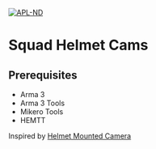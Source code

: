 [![APL-ND](https://www.bohemia.net/assets/img/licenses/APL-ND.png)](https://www.bohemia.net/community/licenses/arma-public-license-nd)
# Squad Helmet Cams #

## Prerequisites ##
- Arma 3
- Arma 3 Tools
- Mikero Tools
- HEMTT

Inspired by [Helmet Mounted Camera](https://steamcommunity.com/sharedfiles/filedetails/?id=2679569820)